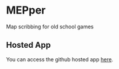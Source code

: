 # MEPper
Map scribbing for old school games

## Hosted App
You can access the github hosted app [here](https://moltenhead.github.io/MEPper/).
